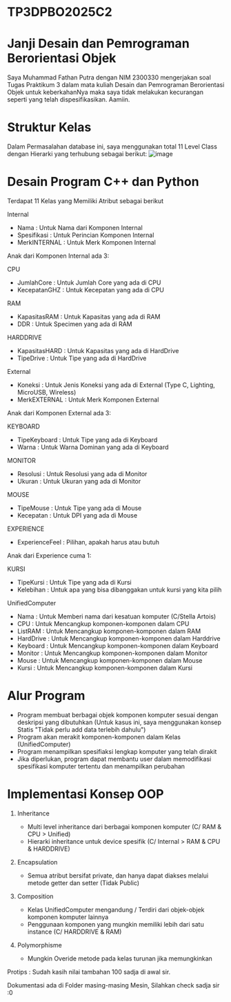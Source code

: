 # TP3DPBO2025C2

# Janji Desain dan Pemrograman Berorientasi Objek
Saya Muhammad Fathan Putra dengan NIM 2300330 mengerjakan soal Tugas Praktikum 3 dalam mata kuliah Desain dan Pemrograman Berorientasi Objek untuk keberkahanNya maka saya tidak melakukan kecurangan seperti yang telah dispesifikasikan. Aamiin.

# Struktur Kelas
Dalam Permasalahan database ini, saya menggunakan total 11 Level Class dengan Hierarki yang terhubung sebagai berikut: 
![image](https://github.com/user-attachments/assets/97e0c48c-6dad-4323-833a-48a3945e1f05)


# Desain Program C++ dan Python
Terdapat 11 Kelas yang Memiliki Atribut sebagai berikut 

Internal
- Nama                : Untuk Nama dari Komponen Internal
- Spesifikasi         : Untuk Perincian Komponen Internal
- MerkINTERNAL        : Untuk Merk Komponen Internal

Anak dari Komponen Internal ada 3: 

CPU
- JumlahCore          : Untuk Jumlah Core yang ada di CPU
- KecepatanGHZ        : Untuk Kecepatan yang ada di CPU
  
RAM
- KapasitasRAM        : Untuk Kapasitas yang ada di RAM
- DDR                 : Untuk Specimen yang ada di RAM

HARDDRIVE
- KapasitasHARD       : Untuk Kapasitas yang ada di HardDrive
- TipeDrive           : Untuk Tipe yang ada di HardDrive
   
External
- Koneksi             : Untuk Jenis Koneksi yang ada di External (Type C, Lighting, MicroUSB, Wireless)
- MerkEXTERNAL        : Untuk Merk Komponen External

Anak dari Komponen External ada 3:

KEYBOARD
- TipeKeyboard        : Untuk Tipe yang ada di Keyboard
- Warna               : Untuk Warna Dominan yang ada di Keyboard
  
MONITOR
- Resolusi            : Untuk Resolusi yang ada di Monitor
- Ukuran              : Untuk Ukuran yang ada di Monitor

MOUSE
- TipeMouse           : Untuk Tipe yang ada di Mouse
- Kecepatan           : Untuk DPI yang ada di Mouse
   
EXPERIENCE
- ExperienceFeel : Pilihan, apakah harus atau butuh

Anak dari Experience cuma 1: 

KURSI
- TipeKursi           : Untuk Tipe yang ada di Kursi
- Kelebihan           : Untuk apa yang bisa dibanggakan untuk kursi yang kita pilih
  
UnifiedComputer
- Nama                : Untuk Memberi nama dari kesatuan komputer (C/Stella Artois)
- CPU                 : Untuk Mencangkup komponen-komponen dalam CPU
- ListRAM             : Untuk Mencangkup komponen-komponen dalam RAM
- HardDrive           : Untuk Mencangkup komponen-komponen dalam Harddrive
- Keyboard            : Untuk Mencangkup komponen-komponen dalam Keyboard
- Monitor             : Untuk Mencangkup komponen-komponen dalam Monitor
- Mouse               : Untuk Mencangkup komponen-komponen dalam Mouse
- Kursi               : Untuk Mencangkup komponen-komponen dalam Kursi
  
# Alur Program
- Program membuat berbagai objek komponen komputer sesuai dengan deskripsi yang dibutuhkan (Untuk kasus ini, saya menggunakan konsep Statis "Tidak perlu add data terlebih dahulu")
- Program akan merakit komponen-komponen dalam Kelas (UnifiedComputer)
- Program menampilkan spesifiaksi lengkap komputer yang telah dirakit
- Jika diperlukan, program dapat membantu user dalam memodifikasi spesifikasi komputer tertentu dan menampilkan perubahan

# Implementasi Konsep OOP
1. Inheritance
   - Multi level inheritance dari berbagai komponen komputer (C/ RAM & CPU > Unified)
   - Hierarki inheritance untuk device spesifik (C/ Internal > RAM & CPU & HARDDRIVE)
     
2. Encapsulation
   - Semua atribut bersifat private, dan hanya dapat diakses melalui metode getter dan setter (Tidak Public)
     
3. Composition
   - Kelas UnifiedComputer mengandung / Terdiri dari objek-objek komponen komputer lainnya
   - Penggunaan komponen yang mungkin memiliki lebih dari satu instance (C/ HARDDRIVE & RAM)
     
4. Polymorphisme
   - Mungkin Overide metode pada kelas turunan jika memungkinkan

Protips : Sudah kasih nilai tambahan 100 sadja di awal sir. 

Dokumentasi ada di Folder masing-masing Mesin, Silahkan check sadja sir :0
